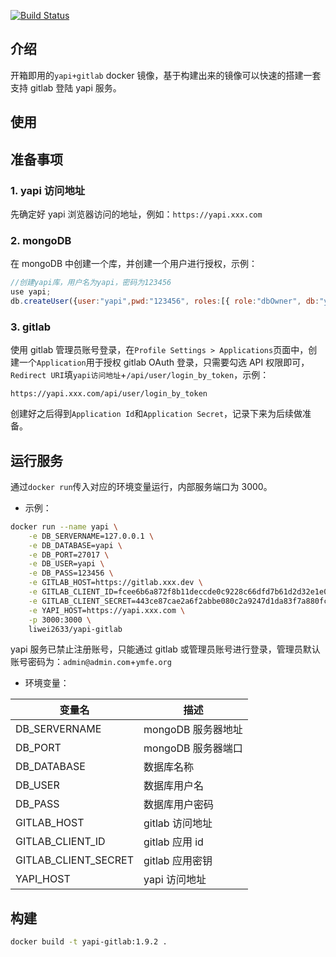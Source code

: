[![Build Status](https://github.com/monkeyWie/yapi-gitlab/workflows/CI/badge.svg)](https://github.com/monkeyWie/yapi-gitlab/actions?query=workflow%3ACI)

## 介绍

开箱即用的`yapi+gitlab` docker 镜像，基于构建出来的镜像可以快速的搭建一套支持 gitlab 登陆 yapi 服务。

## 使用

## 准备事项

### 1. yapi 访问地址

先确定好 yapi 浏览器访问的地址，例如：`https://yapi.xxx.com`

### 2. mongoDB

在 mongoDB 中创建一个库，并创建一个用户进行授权，示例：

```js
//创建yapi库，用户名为yapi，密码为123456
use yapi;
db.createUser({user:"yapi",pwd:"123456", roles:[{ role:"dbOwner", db:"yapi" } ] })
```

### 3. gitlab

使用 gitlab 管理员账号登录，在`Profile Settings > Applications`页面中，创建一个`Application`用于授权 gitlab OAuth 登录，只需要勾选 API 权限即可，`Redirect URI`填`yapi访问地址`+`/api/user/login_by_token`，示例：

```
https://yapi.xxx.com/api/user/login_by_token
```

创建好之后得到`Application Id`和`Application Secret`，记录下来为后续做准备。

## 运行服务

通过`docker run`传入对应的环境变量运行，内部服务端口为 3000。

- 示例：

```sh
docker run --name yapi \
    -e DB_SERVERNAME=127.0.0.1 \
    -e DB_DATABASE=yapi \
    -e DB_PORT=27017 \
    -e DB_USER=yapi \
    -e DB_PASS=123456 \
    -e GITLAB_HOST=https://gitlab.xxx.dev \
    -e GITLAB_CLIENT_ID=fcee6b6a872f8b11deccde0c9228c66dfd7b61d2d32e1e08c9fd9333c0fb31e2 \
    -e GITLAB_CLIENT_SECRET=443ce87cae2a6f2abbe080c2a9247d1da83f7a880fcbc69da7fa194655394eb5 \
    -e YAPI_HOST=https://yapi.xxx.com \
    -p 3000:3000 \
    liwei2633/yapi-gitlab
```

yapi 服务已禁止注册账号，只能通过 gitlab 或管理员账号进行登录，管理员默认账号密码为：`admin@admin.com`+`ymfe.org`

- 环境变量：

| 变量名               | 描述               |
| -------------------- | ------------------ |
| DB_SERVERNAME        | mongoDB 服务器地址 |
| DB_PORT              | mongoDB 服务器端口 |
| DB_DATABASE          | 数据库名称         |
| DB_USER              | 数据库用户名       |
| DB_PASS              | 数据库用户密码     |
| GITLAB_HOST          | gitlab 访问地址    |
| GITLAB_CLIENT_ID     | gitlab 应用 id     |
| GITLAB_CLIENT_SECRET | gitlab 应用密钥    |
| YAPI_HOST            | yapi 访问地址      |

## 构建

```sh
docker build -t yapi-gitlab:1.9.2 .
```
